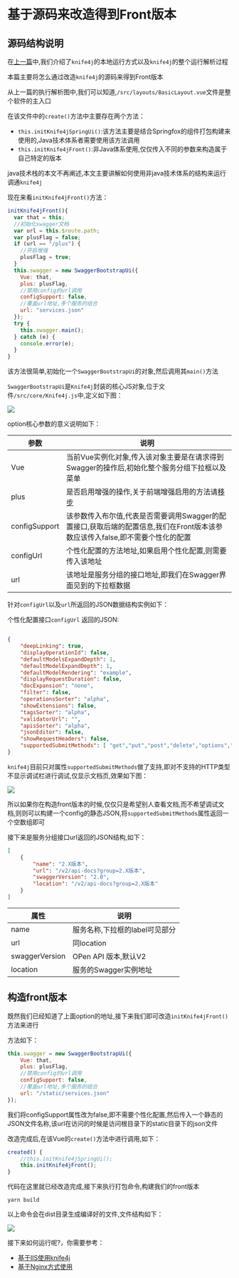 # 基于源码来改造得到Front版本

## 源码结构说明

在[上一篇](knife4j-front-execute.md)中,我们介绍了`knife4j`的本地运行方式以及`knife4j`的整个运行解析过程

本篇主要将怎么通过改造`knife4j`的源码来得到Front版本

从上一篇的执行解析图中,我们可以知道,`/src/layouts/BasicLayout.vue`文件是整个软件的主入口

在该文件中的`create()`方法中主要存在两个方法：
- `this.initKnife4jSpringUi()`:该方法主要是结合Springfox的组件打包构建来使用的,Java技术体系者需要使用该方法调用
- `this.initKnife4jFront()`:非Java体系使用,仅仅传入不同的参数来构造属于自己特定的版本

java技术栈的本文不再阐述,本文主要讲解如何使用非java技术体系的结构来运行调通`knife4j`

现在来看`initKnife4jFront()`方法：

```js
initKnife4jFront(){
  var that = this;
  //初始化swagger文档
  var url = this.$route.path;
  var plusFlag = false;
  if (url == "/plus") {
    //开启增强
    plusFlag = true;
  }
  this.swagger = new SwaggerBootstrapUi({
    Vue: that,
    plus: plusFlag,
    //禁用config的url调用
    configSupport: false,
    //覆盖url地址,多个服务的组合
    url: "services.json"
  });
  try {
    this.swagger.main();
  } catch (e) {
    console.error(e);
  }
}

```

该方法很简单,初始化一个`SwaggerBootstrapUi`的对象,然后调用其`main()`方法

`SwaggerBootstrapUi`是`Knife4j`封装的核心JS对象,位于文件`/src/core/Knife4j.js`中,定义如下图：

![](/knife4j/images/knife4j/knife4j-const.png)

option核心参数的意义说明如下：

|参数|说明|
|--|---|
|Vue|当前Vue实例化对象,传入该对象主要是在请求得到Swagger的操作后,初始化整个服务分组下拉框以及菜单|
|plus|是否启用增强的操作,关于前端增强启用的方法请[移步](autoEnableKnife4j.md)|
|configSupport|该参数传入布尔值,代表是否需要调用Swagger的配置接口,获取后端的配置信息,我们在Front版本该参数应该传入false,即不需要个性化的配置|
|configUrl|个性化配置的方法地址,如果启用个性化配置,则需要传入该地址|
|url|该地址是服务分组的接口地址,即我们在Swagger界面见到的下拉框数据|

针对`configUrl`以及`url`所返回的JSON数据结构实例如下：

个性化配置接口`configUrl` 返回的JSON:
```json

{
    "deepLinking": true,
    "displayOperationId": false,
    "defaultModelsExpandDepth": 1,
    "defaultModelExpandDepth": 1,
    "defaultModelRendering": "example",
    "displayRequestDuration": false,
    "docExpansion": "none",
    "filter": false,
    "operationsSorter": "alpha",
    "showExtensions": false,
    "tagsSorter": "alpha",
    "validatorUrl": "",
    "apisSorter": "alpha",
    "jsonEditor": false,
    "showRequestHeaders": false,
    "supportedSubmitMethods": [ "get","put","post","delete","options","head","patch","trace"]
}
```
`knife4j`目前只对属性`supportedSubmitMethods`做了支持,即对不支持的HTTP类型不显示调试栏进行调试,仅显示文档页,效果如下图：

![](/knife4j/images/knife4j/debug-1.png)

所以如果你在构造front版本的时候,仅仅只是希望别人查看文档,而不希望调试文档,则则可以构建一个config的静态JSON,将`supportedSubmitMethods`属性返回一个空数组即可


接下来是服务分组接口url返回的JSON结构,如下：
```json
[
    {
        "name": "2.X版本",
        "url": "/v2/api-docs?group=2.X版本",
        "swaggerVersion": "2.0",
        "location": "/v2/api-docs?group=2.X版本"
    }
]
```

|属性|说明|
|--|--|
|name|服务名称,下拉框的label可见部分|
|url|同location|
|swaggerVersion|OPen API 版本,默认V2|
|location|服务的Swagger实例地址|

## 构造front版本

既然我们已经知道了上面option的地址,接下来我们即可改造`initKnife4jFront()`方法来进行

方法如下：
```js
this.swagger = new SwaggerBootstrapUi({
    Vue: that,
    plus: plusFlag,
    //禁用config的url调用
    configSupport: false,
    //覆盖url地址,多个服务的组合
    url: "/static/services.json"
});

```

我们将configSupport属性改为false,即不需要个性化配置,然后传入一个静态的JSON文件名称,该url在访问的时候是访问根目录下的static目录下的json文件

改造完成后,在该Vue的`create()`方法中进行调用,如下：
```js
created() {
    //this.initKnife4jSpringUi();
    this.initKnife4jFront();
}
```

代码在这里就已经改造完成,接下来执行打包命令,构建我们的front版本
```shell
yarn build
```

以上命令会在dist目录生成编译好的文件,文件结构如下：

![](/knife4j/images/knife4j/front-dist.png)

接下来如何运行呢?，你需要参考：

- [基于IIS使用knife4j](knife4j-front-iis.md)
- [基于Nginx方式使用](knife4j-front-nginx.md)


 
 
 